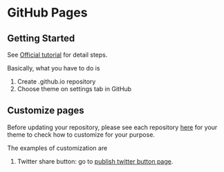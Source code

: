 GitHub Pages
===

Getting Started
----
See [Official tutorial](https://help.github.com/en/github/working-with-github-pages/getting-started-with-github-pages) for detail steps.

Basically, what you have to do is
1. Create <username>.github.io repository
1. Choose theme on settings tab in GitHub


Customize pages
---
Before updating your repository, please see each repository [here](https://github.com/pages-themes) for your theme to check how to customize for your purpose.

The examples of customization are
1. Twitter share button: go to [publish twitter button page](https://publish.twitter.com/?buttonText=Share&buttonType=TweetButton&widget=Button).
